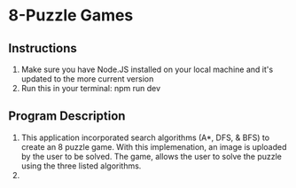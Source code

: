 # 8-Puzzle Games

## Instructions

1. Make sure you have Node.JS installed on your local machine and it's updated to the more current version
2. Run this in your terminal: npm run dev



## Program Description

1. This application incorporated search algorithms (A*, DFS, & BFS) to create an 8 puzzle game. With this implemenation, an image is uploaded by the user to be solved. The game, allows the user to solve the puzzle using the three listed algorithms.
2. 